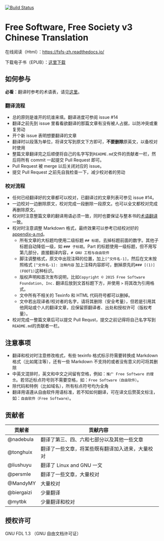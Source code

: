 [![Build Status](https://drone.io/github.com/beijinglug/fsfs-zh/status.png)](https://drone.io/github.com/beijinglug/fsfs-zh/latest)

Free Software, Free Society v3 Chinese Translation
=========================

在线阅读（Html）：<https://fsfs-zh.readthedocs.io/>

下载电子书（EPUB）：[这里下载](https://drone.io/github.com/beijinglug/fsfs-zh/files/fsfs-zh.epub)

如何参与
---------

**必看**：翻译时参考的术语表，请见[这里](glossary.md)。

### 翻译流程

- 总的原则是谁开的坑谁来填。翻译进度可参阅 issue #14
- 翻译之前先到 issue 里看看欲翻译的那篇文章有没有被人占据，以防冲突或重复劳动
- 开个新 issue 表明想要翻译的文章
- 翻译时以段落为单位，将译文写到原文下方即可，**不要删除**原英文，以备校对时使用
- 整篇文章翻译完之后顺便将自己的名字写到`README.md`文件的贡献者一栏，然后将所有 commit 一起提交 Pull Request 即可。
- Pull Request 被 merge 以后关闭对应的 issue。
- 提交 Pull Request 之前先自我检查一下，减少校对者的劳动

### 校对流程

- 任何已经翻译好的文章都可以校对，已翻译过的文章列表可参见 issue #14。
- 一边校对一边删除原文，校对完成一段删除一段原文。也可以全文都校对完成再删除原文。
- 校对时注意整篇文章的翻译用语必须一致，同时也要保证与整本书的[术语翻译](glossary.md)一致。
- 校对时注意调整 Markdown 格式，最终效果可以参考已经校对好的[appendix-a.md](docs/appendix-a.md)。
    - 所有文章的大标题均使用二级标题 `## 标题`，去掉标题前面的数字。其他子标题自动降低一级，如 `### 子标题`。Part 的标题使用一级标题，但不用写第几部分，直接翻译内容，`# GNU 工程与自由软件`
    - 脚注调整格式，原文中出现注释的位置，加上`[^文件名-1]`，然后在文末按照格式 `[^文件名-1]: 注释内容` 加上注释内容即可，删掉原先的`### [(1)] (FOOT1)`这种标识。
    - 版权声明和首次发布说明，比如`Copyright © 2015 Free Software Foundation, Inc.` 翻译后放到文首标题下方，并使用 `>` 将其改为引用格式。
	- 文中所有不相关的 Texinfo 和 HTML 代码符号都可以删掉。
    - 文中若出现译者/校对者的名字，请将其删除（安全考量），但若是引用其他网站或个人的翻译文章，应保留原翻译者、出处和授权许可（版权考量）。
- 校对完成一整篇文章后可以提交 Pull Requst，提交之前记得将自己名字写到`README.md`的贡献者一栏。

注意事项
--------
- 翻译和校对时注意修改格式，有些 texinfo 格式标示符需要转换成 Markdown 格式（比如尾注等），还有一些 Markdown 不支持的或者没有意义的可将其删除
- 中英文混排时，英文和中文之间留有空格，例如：`推广 Free Software 的理念`。若邻近标点符号则不需要空格，如：`Free Software（自由软件）`。
- 除代码和特例（比如域名），所有标点符号均为全角
- 翻译用语遵从自由软件用语标准，若不知如何翻译，可在译文后赘英文标注，如：`自由软件（Free Software）`。

贡献者
-------

| 贡献者 | 贡献内容 |
| ------ | -------- |
| @nadebula | 翻译了第三、四、六和七部分以及其他一些文章 | 
| @tonghuix | 翻译了一些文章，将某些既有翻译加入进来，大量校对 |
| @liushuyu | 翻译了 Linux and GNU 一文 |
| @persmle | 翻译了一些文章，大量校对 | 
| @MandyMY | 大量校对 |
| @biergaizi | 少量翻译 |
| @mytbk | 少量翻译和校对 |

授权许可
--------

GNU FDL 1.3 （GNU 自由文档许可证）
